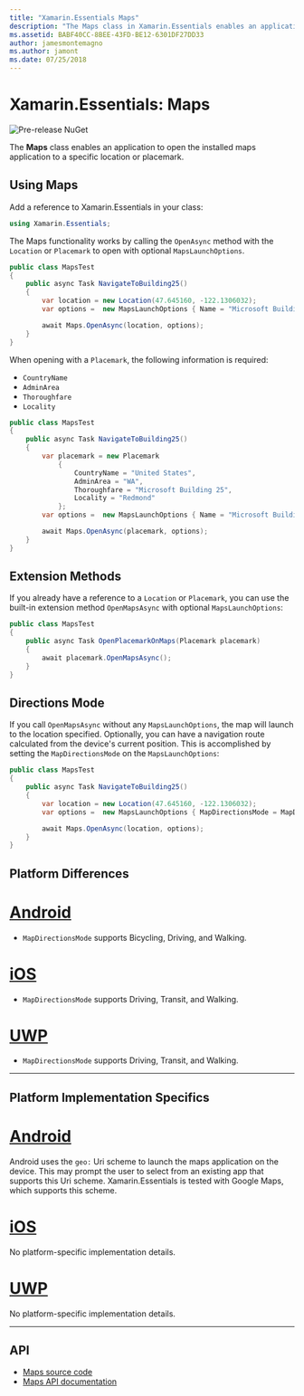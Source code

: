 ```yaml
---
title: "Xamarin.Essentials Maps"
description: "The Maps class in Xamarin.Essentials enables an application to open the installed maps application to a specific location or placemark."
ms.assetid: BABF40CC-8BEE-43FD-BE12-6301DF27DD33
author: jamesmontemagno
ms.author: jamont
ms.date: 07/25/2018
---
```


# Xamarin.Essentials: Maps

![Pre-release NuGet](~/media/shared/pre-release.png)

The **Maps** class enables an application to open the installed maps application to a specific location or placemark.

## Using Maps

Add a reference to Xamarin.Essentials in your class:

```csharp
using Xamarin.Essentials;
```

The Maps functionality works by calling the `OpenAsync` method with the `Location` or `Placemark` to open with optional `MapsLaunchOptions`.

```csharp
public class MapsTest
{
    public async Task NavigateToBuilding25()
    {
        var location = new Location(47.645160, -122.1306032);
        var options =  new MapsLaunchOptions { Name = "Microsoft Building 25" };

        await Maps.OpenAsync(location, options);
    }
}
```

When opening with a `Placemark`, the following information is required:

- `CountryName`
- `AdminArea`
- `Thoroughfare`
- `Locality`

```csharp
public class MapsTest
{
    public async Task NavigateToBuilding25()
    {
        var placemark = new Placemark
            {
                CountryName = "United States",
                AdminArea = "WA",
                Thoroughfare = "Microsoft Building 25",
                Locality = "Redmond"
            };
        var options =  new MapsLaunchOptions { Name = "Microsoft Building 25" };

        await Maps.OpenAsync(placemark, options);
    }
}
```

## Extension Methods

If you already have a reference to a `Location` or `Placemark`, you can use the built-in extension method `OpenMapsAsync` with optional `MapsLaunchOptions`:

```csharp
public class MapsTest
{
    public async Task OpenPlacemarkOnMaps(Placemark placemark)
    {
        await placemark.OpenMapsAsync();
    }
}
```

## Directions Mode

If you call `OpenMapsAsync` without any `MapsLaunchOptions`, the map will launch to the location specified. Optionally, you can have a navigation route calculated from the device's current position. This is accomplished by setting the `MapDirectionsMode` on the `MapsLaunchOptions`:

```csharp
public class MapsTest
{
    public async Task NavigateToBuilding25()
    {
        var location = new Location(47.645160, -122.1306032);
        var options =  new MapsLaunchOptions { MapDirectionsMode = MapDirectionsMode.Driving };

        await Maps.OpenAsync(location, options);
    }
}
```

## Platform Differences

# [Android](#tab/android)

- `MapDirectionsMode` supports Bicycling, Driving, and Walking.

# [iOS](#tab/ios)

- `MapDirectionsMode` supports Driving, Transit, and Walking.

# [UWP](#tab/uwp)

- `MapDirectionsMode` supports Driving, Transit, and Walking.

--------------

## Platform Implementation Specifics

# [Android](#tab/android)

Android uses the `geo:` Uri scheme to launch the maps application on the device. This may prompt the user to select from an existing app that supports this Uri scheme.  Xamarin.Essentials is tested with Google Maps, which supports this scheme.

# [iOS](#tab/ios)

No platform-specific implementation details.

# [UWP](#tab/uwp)

No platform-specific implementation details.

--------------

## API

- [Maps source code](https://github.com/xamarin/Essentials/tree/master/Xamarin.Essentials/Maps)
- [Maps API documentation](xref:Xamarin.Essentials.Maps)
